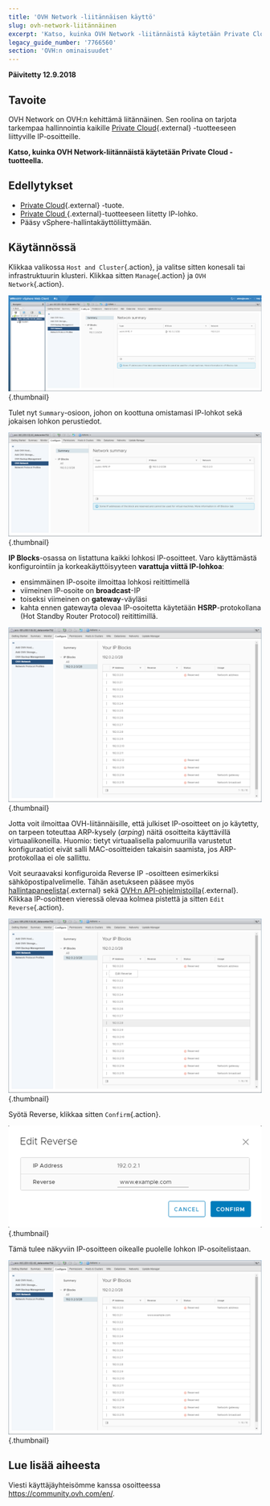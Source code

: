 ```yaml
---
title: 'OVH Network -liitännäisen käyttö'
slug: ovh-network-liitännäinen
excerpt: 'Katso, kuinka OVH Network -liitännäistä käytetään Private Cloud -tuotteella'
legacy_guide_number: '7766560'
section: 'OVH:n ominaisuudet'
---
```


**Päivitetty 12.9.2018**

## Tavoite

OVH Network on OVH:n kehittämä liitännäinen. Sen roolina on tarjota tarkempaa hallinnointia kaikille [Private Cloud](https://www.ovh-hosting.fi/private-cloud/){.external} -tuotteeseen liittyville IP-osoitteille.

**Katso, kuinka OVH Network-liitännäistä käytetään Private Cloud -tuotteella.**

## Edellytykset

* [Private Cloud](https://www.ovh-hosting.fi/private-cloud/){.external} -tuote.
* [Private Cloud ](https://www.ovh-hosting.fi/private-cloud/){.external}-tuotteeseen liitetty IP-lohko.
* Pääsy vSphere-hallintakäyttöliittymään.

## Käytännössä

Klikkaa valikossa `Host and Cluster`{.action}, ja valitse sitten konesali tai infrastruktuurin klusteri. Klikkaa sitten `Manage`{.action} ja `OVH Network`{.action}.

![OVH Network-liitännäinen](images/network_01.png){.thumbnail}

Tulet nyt `Summary`-osioon, johon on koottuna omistamasi IP-lohkot sekä jokaisen lohkon perustiedot.

![IP-osoitteiden ja lohkojen tiedot](images/network_02.png){.thumbnail}

**IP Blocks**-osassa on listattuna kaikki lohkosi IP-osoitteet. Varo käyttämästä konfigurointiin ja korkeakäyttöisyyteen **varattuja viittä IP-lohkoa**:

- ensimmäinen IP-osoite ilmoittaa lohkosi reitittimellä
- viimeinen IP-osoite on **broadcast**-IP
- toiseksi viimeinen on **gateway**-väyläsi
- kahta ennen gatewayta olevaa IP-osoitetta käytetään **HSRP**-protokollana (Hot Standby Router Protocol) reitittimillä.

![IP-lohkot](images/network_03.png){.thumbnail}

Jotta voit ilmoittaa OVH-liitännäisille, että julkiset IP-osoitteet on jo käytetty, on tarpeen toteuttaa ARP-kysely (_arping_) näitä osoitteita käyttävillä virtuaalikoneilla. Huomio: tietyt virtuaalisella palomuurilla varustetut konfiguraatiot eivät salli MAC-osoitteiden takaisin saamista, jos ARP-protokollaa ei ole sallittu.

Voit seuraavaksi konfiguroida Reverse IP -osoitteen esimerkiksi sähköpostipalvelimelle. Tähän asetukseen pääsee myös [hallintapaneelista](https://www.ovh.com/auth/?action=gotomanager){.external} sekä [OVH:n API-ohjelmistoilla](https://api.ovh.com/){.external}. Klikkaa IP-osoitteen vieressä olevaa kolmea pistettä ja sitten `Edit Reverse`{.action}.

![Reversen muokkauspainike](images/network_04.png){.thumbnail}

Syötä Reverse, klikkaa sitten `Confirm`{.action}.

![Reversen muokkaus](images/network_05.png){.thumbnail}

Tämä tulee näkyviin IP-osoitteen oikealle puolelle lohkon IP-osoitelistaan.

![IP-osoitteiden muokkaus](images/network_06.png){.thumbnail}

## Lue lisää aiheesta

Viesti käyttäjäyhteisömme kanssa osoitteessa <https://community.ovh.com/en/>.
